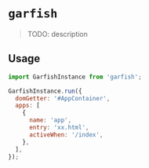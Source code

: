 # `garfish`

> TODO: description

## Usage

```js
import GarfishInstance from 'garfish';

GarfishInstance.run({
  domGetter: '#AppContainer',
  apps: [
    {
      name: 'app',
      entry: 'xx.html',
      activeWhen: '/index',
    },
  ],
});
```
